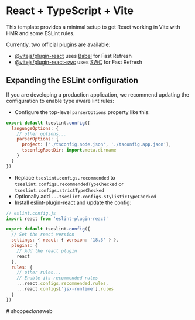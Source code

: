 # React + TypeScript + ViteThis template provides a minimal setup to get React working in Vite with HMR and some ESLint rules.Currently, two official plugins are available:- [@vitejs/plugin-react](https://github.com/vitejs/vite-plugin-react/blob/main/packages/plugin-react/README.md) uses [Babel](https://babeljs.io/) for Fast Refresh- [@vitejs/plugin-react-swc](https://github.com/vitejs/vite-plugin-react-swc) uses [SWC](https://swc.rs/) for Fast Refresh## Expanding the ESLint configurationIf you are developing a production application, we recommend updating the configuration to enable type aware lint rules:- Configure the top-level `parserOptions` property like this:```jsexport default tseslint.config({  languageOptions: {    // other options...    parserOptions: {      project: ['./tsconfig.node.json', './tsconfig.app.json'],      tsconfigRootDir: import.meta.dirname    }  }})```- Replace `tseslint.configs.recommended` to `tseslint.configs.recommendedTypeChecked` or `tseslint.configs.strictTypeChecked`- Optionally add `...tseslint.configs.stylisticTypeChecked`- Install [eslint-plugin-react](https://github.com/jsx-eslint/eslint-plugin-react) and update the config:```js// eslint.config.jsimport react from 'eslint-plugin-react'export default tseslint.config({  // Set the react version  settings: { react: { version: '18.3' } },  plugins: {    // Add the react plugin    react  },  rules: {    // other rules...    // Enable its recommended rules    ...react.configs.recommended.rules,    ...react.configs['jsx-runtime'].rules  }})```#   s h o p p e * c l o n e * w e b   